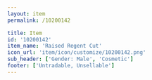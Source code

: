 ```yaml
---
layout: item
permalink: /10200142

title: Item
id: '10200142'
item_name: 'Raised Regent Cut'
icon_url: 'item/icon/customize/10200142.png'
sub_header: ['Gender: Male', 'Cosmetic']
footer: ['Untradable, Unsellable']
---
```

